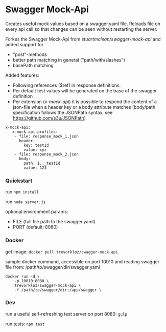 # Swagger Mock-Api

Creates useful mock values based on a swagger.yaml file.
Reloads file on every api call so that changes can be seen without restarting the server.

Forkes the Swagger Mock-Api from *stuartmclean/swagger-mock-api* and added support for 
* "post"-methods
* better path matching in general ("path/with/slashes")
* basePath matching

Added features:
* Following references ($ref) in response definitions.
* Per default test values will be generated on the base of the swagger definition
* Per extension (*x-mock-api*) it is possible to respond the content of a json-file when a header key or a body attribute matches (body/path specification follows the JSONPath syntax, see https://github.com/s3u/JSONPath)

```
x-mock-api:
   x-mock-api-profiles:
    - file: response_mock_1.json
      header: 
        key: testId
        value: xyz
    - file: response_mock_2.json
      body: 
        path: $.._testId
        value: 123
```

### Quickstart

run ```npm install```

run ```node server.js```

optional environment params:
* FILE (full file path to the swagger.yaml)
* PORT (default: 8080)

### Docker

get image: ```docker pull trevorkloz/swagger-mock-api```

sample docker command, accessible on port 10010 and reading swagger file from:
/path/to/swagger/dir/swagger.yaml

```
docker run -d \
    -p 10010:8080 \
    trevorkloz/swagger-mock-api \
    -f /path/to/swagger/dir:/app/swagger \
```

### Dev

run a useful self-refreshing test server on port 8080: ```gulp```

run tests: ```npm test```
